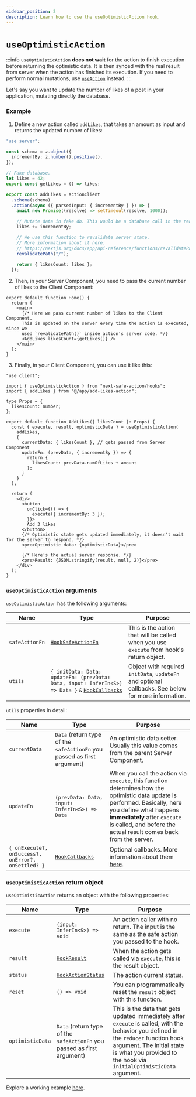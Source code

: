 ```yaml
---
sidebar_position: 2
description: Learn how to use the useOptimisticAction hook.
---
```


# `useOptimisticAction`

:::info
`useOptimisticAction` **does not wait** for the action to finish execution before returning the optimistic data. It is then synced with the real result from server when the action has finished its execution. If you need to perform normal mutations, use [`useAction`](/docs/usage/hooks/useaction) instead.
:::

Let's say you want to update the number of likes of a post in your application, mutating directly the database.

### Example

1. Define a new action called `addLikes`, that takes an amount as input and returns the updated number of likes:

```typescript title=src/app/add-likes-action.ts
"use server";

const schema = z.object({
  incrementBy: z.number().positive(),
});

// Fake database.
let likes = 42;
export const getLikes = () => likes;

export const addLikes = actionClient
  .schema(schema)
  .action(async ({ parsedInput: { incrementBy } }) => {
    await new Promise((resolve) => setTimeout(resolve, 1000));

    // Mutate data in fake db. This would be a database call in the real world.
    likes += incrementBy;

    // We use this function to revalidate server state.
    // More information about it here:
    // https://nextjs.org/docs/app/api-reference/functions/revalidatePath
    revalidatePath("/");

    return { likesCount: likes };
  });
```

2. Then, in your Server Component, you need to pass the current number of likes to the Client Component:

```tsx title=src/app/page.tsx
export default function Home() {
  return (
    <main>
      {/* Here we pass current number of likes to the Client Component.
      This is updated on the server every time the action is executed, since we
      used `revalidatePath()` inside action's server code. */}
      <AddLikes likesCount={getLikes()} />
    </main>
  );
}
```

3. Finally, in your Client Component, you can use it like this:

```tsx title=src/app/add-likes.tsx
"use client";

import { useOptimisticAction } from "next-safe-action/hooks";
import { addLikes } from "@/app/add-likes-action";

type Props = {
  likesCount: number;
};

export default function AddLikes({ likesCount }: Props) {
  const { execute, result, optimisticData } = useOptimisticAction(
    addLikes,
    {
      currentData: { likesCount }, // gets passed from Server Component
      updateFn: (prevData, { incrementBy }) => {
        return { 
          likesCount: prevData.numOfLikes + amount
        };
      }
    }
  );

  return (
    <div>
      <button
        onClick={() => {
          execute({ incrementBy: 3 });
        }}>
        Add 3 likes
      </button>
      {/* Optimistic state gets updated immediately, it doesn't wait for the server to respond. */}
      <pre>Optimistic data: {optimisticData}</pre>

      {/* Here's the actual server response. */}
      <pre>Result: {JSON.stringify(result, null, 2)}</pre>
    </div>
  );
}
```

### `useOptimisticAction` arguments

`useOptimisticAction` has the following arguments:

| Name                    | Type                                                                    | Purpose                                                                                                                                                                                                                                              |
| ----------------------- | ----------------------------------------------------------------------- | ---------------------------------------------------------------------------------------------------------------------------------------------------------------------------------------------------------------------------------------------------- |
| `safeActionFn`          | [`HookSafeActionFn`](/docs/types#hooksafeactionfn)                              | This is the action that will be called when you use `execute` from hook's return object.                                                                                                                                                             |
| `utils`            | `{ initData: Data; updateFn: (prevData: Data, input: InferIn<S>) => Data }` `&` [`HookCallbacks`](/docs/types#hookcallbacks)                            | Object with required `initData`, `updateFn` and optional callbacks. See below for more information.                                                                                                                                              |

`utils` properties in detail:

| Name                    | Type                                                                    | Purpose                                                                                                                                                                                                                                              |
| ----------------------- | ----------------------------------------------------------------------- | ---------------------------------------------------------------------------------------------------------------------------------------------------------------------------------------------------------------------------------------------------- |
| `currentData` | `Data` (return type of the `safeActionFn` you passed as first argument) | An optimistic data setter. Usually this value comes from the parent Server Component.                                                                                                                                                  |
| `updateFn`               | `(prevData: Data, input: InferIn<S>) => Data`                              | When you call the action via `execute`, this function determines how the optimistic data update is performed. Basically, here you define what happens **immediately** after `execute` is called, and before the actual result comes back from the server. |
| `{ onExecute?, onSuccess?, onError?, onSettled? }`            | [`HookCallbacks`](/docs/types#hookcallbacks)                            | Optional callbacks. More information about them [here](/docs/usage/hooks/callbacks).                                                                                                                                               |

### `useOptimisticAction` return object

`useOptimisticAction` returns an object with the following properties:

| Name             | Type                                                                    | Purpose                                                                                                                                                                                                                                   |
| ---------------- | ----------------------------------------------------------------------- | ----------------------------------------------------------------------------------------------------------------------------------------------------------------------------------------------------------------------------------------- |
| `execute`        | `(input: InferIn<S>) => void`                                           | An action caller with no return. The input is the same as the safe action you passed to the hook.                                                                                                                                         |
| `result`         | [`HookResult`](/docs/types#hookresult)                                  | When the action gets called via `execute`, this is the result object.                                                                                                                                                                     |
| `status`         | [`HookActionStatus`](/docs/types#hookresult)                            | The action current status.                                                                                                                                                                                                                |
| `reset`          | `() => void`                                                            | You can programmatically reset the `result` object with this function.                                                                                                                                                                    |
| `optimisticData` | `Data` (return type of the `safeActionFn` you passed as first argument) | This is the data that gets updated immediately after `execute` is called, with the behavior you defined in the `reducer` function hook argument. The initial state is what you provided to the hook via `initialOptimisticData` argument. |

Explore a working example [here](<https://github.com/TheEdoRan/next-safe-action/tree/main/apps/playground/src/app/(examples)/optimistic-hook>).
